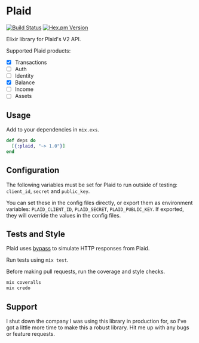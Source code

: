 # Plaid

[![Build Status](https://travis-ci.org/wfgilman/plaid-elixir.svg?branch=master)](https://travis-ci.org/wfgilman/plaid-elixir)
[![Hex.pm Version](https://img.shields.io/hexpm/v/plaid_elixir.svg)](https://hex.pm/packages/plaid_elixir)

Elixir library for Plaid's V2 API.

Supported Plaid products:
- [x] Transactions
- [ ] Auth
- [ ] Identity
- [x] Balance
- [ ] Income
- [ ] Assets

## Usage

Add to your dependencies in `mix.exs`.

```elixir
def deps do
  [{:plaid, "~> 1.0"}]
end
```

## Configuration

The following variables must be set for Plaid to run outside of testing:
`client_id`, `secret` and `public_key`.

You can set these in the config files directly, or export them as environment
variables: `PLAID_CLIENT_ID`, `PLAID_SECRET`, `PLAID_PUBLIC_KEY`. If exported,
they will override the values in the config files.

## Tests and Style

Plaid uses [bypass](https://github.com/PSPDFKit-labs/bypass) to simulate HTTP responses from Plaid.

Run tests using `mix test`.

Before making pull requests, run the coverage and style checks.
```elixir
mix coveralls
mix credo
```

## Support

I shut down the company I was using this library in production for, so I've got
a little more time to make this a robust library. Hit me up with any bugs or
feature requests.
